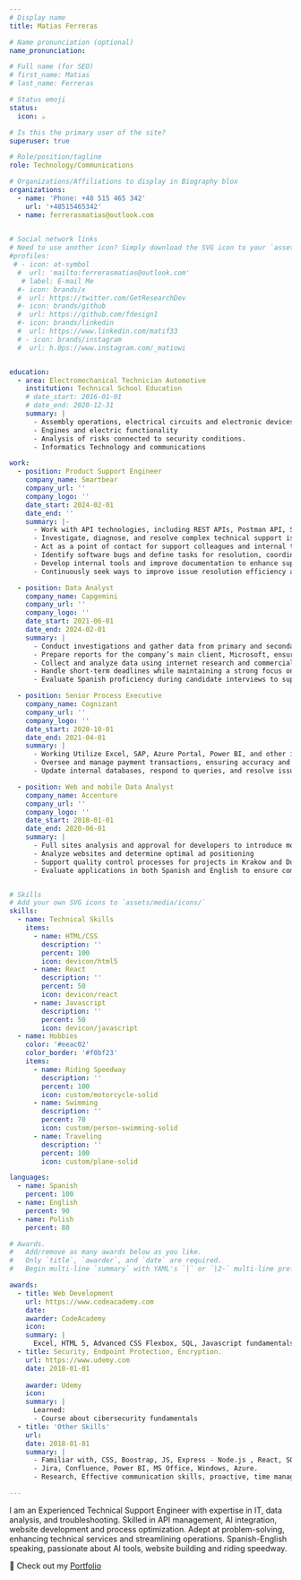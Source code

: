 ```yaml
---
# Display name
title: Matias Ferreras

# Name pronunciation (optional)
name_pronunciation: 

# Full name (for SEO)
# first_name: Matias
# last_name: Ferreras

# Status emoji
status:
  icon: ☕️

# Is this the primary user of the site?
superuser: true

# Role/position/tagline
role: Technology/Communications

# Organizations/Affiliations to display in Biography blox
organizations:
  - name: 'Phone: +48 515 465 342'
    url: '+48515465342'
  - name: ferrerasmatias@outlook.com
  

# Social network links
# Need to use another icon? Simply download the SVG icon to your `assets/media/icons/` folder.
#profiles:
 # - icon: at-symbol
  #  url: 'mailto:ferrerasmatias@outlook.com'
   # label: E-mail Me
  #- icon: brands/x
  #  url: https://twitter.com/GetResearchDev
  #- icon: brands/github
  #  url: https://github.com/fdesign1
  #- icon: brands/linkedin
  #  url: https://www.linkedin.com/matif33
  # - icon: brands/instagram
  #  url: h.0ps://www.instagram.com/_matiowi


education:
  - area: Electromechanical Technician Automotive
    institution: Technical School Education
    # date_start: 2016-01-01
    # date_end: 2020-12-31
    summary: |
      - Assembly operations, electrical circuits and electronic devices.
      - Engines and electric functionality
      - Analysis of risks connected to security conditions.
      - Informatics Technology and communications

work:
  - position: Product Support Engineer
    company_name: Smartbear
    company_url: ''
    company_logo: ''
    date_start: 2024-02-01
    date_end: ''
    summary: |-
      - Work with API technologies, including REST APIs, Postman API, Stoplight, SwaggerHub, Web Services API, and OpenAPI Specification. Assist with API troubleshooting and integration challenges.
      - Investigate, diagnose, and resolve complex technical support issues for external customers via email, GitHub, screen sharing, live chat, and other communication channels.
      - Act as a point of contact for support colleagues and internal teams, such as development, ensuring effective issue resolution and knowledge sharing.
      - Identify software bugs and define tasks for resolution, coordinating with the support team or engineering teams as needed.
      - Develop internal tools and improve documentation to enhance support processes and customer self-service capabilities.
      - Continuously seek ways to improve issue resolution efficiency and enhance customer support experiences.

  - position: Data Analyst  
    company_name: Capgemini
    company_url: ''
    company_logo: ''
    date_start: 2021-06-01
    date_end: 2024-02-01
    summary: |
      - Conduct investigations and gather data from primary and secondary sources. Utilize internal tools such as MS Office and Microsoft SQL Server for data analysis, cleansing, and verification.
      - Prepare reports for the company’s main client, Microsoft, ensuring accuracy and relevance.
      - Collect and analyze data using internet research and commercial database platforms to support business decisions.
      - Handle short-term deadlines while maintaining a strong focus on accuracy and detail.
      - Evaluate Spanish proficiency during candidate interviews to support recruitment processes.

  - position: Senior Process Executive
    company_name: Cognizant
    company_url: ''
    company_logo: ''
    date_start: 2020-10-01
    date_end: 2021-04-01
    summary: |
      - Working Utilize Excel, SAP, Azure Portal, Power BI, and other internal tools to extract and manage required documentation.
      - Oversee and manage payment transactions, ensuring accuracy and compliance with internal procedures
      - Update internal databases, respond to queries, and resolve issues to ensure data integrity and efficient operations.

  - position: Web and mobile Data Analyst
    company_name: Accenture
    company_url: ''
    company_logo: ''
    date_start: 2018-01-01
    date_end: 2020-06-01
    summary: |
      - Full sites analysis and approval for developers to introduce monetizable advertisements.
      - Analyze websites and determine optimal ad positioning
      - Support quality control processes for projects in Krakow and Dublin
      - Evaluate applications in both Spanish and English to ensure compliance and functionality.


# Skills
# Add your own SVG icons to `assets/media/icons/`
skills:
  - name: Technical Skills
    items:
      - name: HTML/CSS
        description: ''
        percent: 100
        icon: devicon/html5
      - name: React
        description: ''
        percent: 50
        icon: devicon/react
      - name: Javascript
        description: ''
        percent: 50
        icon: devicon/javascript
  - name: Hobbies
    color: '#eeac02'
    color_border: '#f0bf23'
    items:
      - name: Riding Speedway
        description: ''
        percent: 100
        icon: custom/motorcycle-solid
      - name: Swimming
        description: ''
        percent: 70
        icon: custom/person-swimming-solid
      - name: Traveling
        description: ''
        percent: 100
        icon: custom/plane-solid

languages:
  - name: Spanish
    percent: 100
  - name: English
    percent: 90
  - name: Polish
    percent: 80

# Awards.
#   Add/remove as many awards below as you like.
#   Only `title`, `awarder`, and `date` are required.
#   Begin multi-line `summary` with YAML's `|` or `|2-` multi-line prefix and indent 2 spaces below.

awards:
  - title: Web Development
    url: https://www.codeacademy.com
    date:
    awarder: CodeAcademy
    icon: 
    summary: |
      Excel, HTML 5, Advanced CSS Flexbox, SQL, Javascript fundamentals.
  - title: Security, Endpoint Protection, Encryption.
    url: https://www.udemy.com
    date: 2018-01-01
  
    awarder: Udemy
    icon: 
    summary: |
      Learned:
      - Course about cibersecurity fundamentals
  - title: 'Other Skills'
    url: 
    date: 2018-01-01
    summary: |
      - Familiar with, CSS, Boostrap, JS, Express - Node.js , React, SQL, Visual Studio, GIT, Github, Gitlab.
      - Jira, Confluence, Power BI, MS Office, Windows, Azure.
      - Research, Effective communication skills, proactive, time management.

---
```

I am an Experienced Technical Support Engineer with expertise in IT, data analysis, and troubleshooting. Skilled in API management, AI integration, website development and process optimization. Adept at problem-solving, enhancing technical services and streamlining operations. Spanish-English speaking, passionate about AI tools, website building and riding speedway.

🚀 Check out my [Portfolio](https://tu-link-aqui.com)










